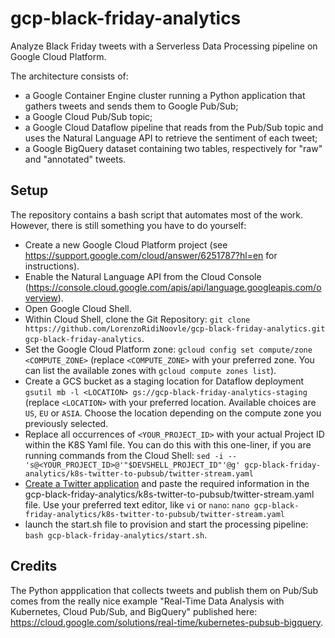 # gcp-black-friday-analytics
Analyze Black Friday tweets with a Serverless Data Processing pipeline on Google Cloud Platform.

The architecture consists of:
- a Google Container Engine cluster running a Python application that gathers tweets and sends them to Google Pub/Sub;
- a Google Cloud Pub/Sub topic;
- a Google Cloud Dataflow pipeline that reads from the Pub/Sub topic and uses the Natural Language API to retrieve the sentiment of each tweet;
- a Google BigQuery dataset containing two tables, respectively for "raw" and "annotated" tweets.

## Setup
The repository contains a bash script that automates most of the work. However, there is still something you have to do yourself:

- Create a new Google Cloud Platform project (see https://support.google.com/cloud/answer/6251787?hl=en for instructions).
- Enable the Natural Language API from the Cloud Console (https://console.cloud.google.com/apis/api/language.googleapis.com/overview).
- Open Google Cloud Shell.
- Within Cloud Shell, clone the Git Repository: `git clone https://github.com/LorenzoRidiNoovle/gcp-black-friday-analytics.git gcp-black-friday-analytics`.
- Set the Google Cloud Platform zone: `gcloud config set compute/zone <COMPUTE_ZONE>` (replace `<COMPUTE_ZONE>` with your preferred zone. You can list the available zones with `gcloud compute zones list`).
- Create a GCS bucket as a staging location for Dataflow deployment `gsutil mb -l <LOCATION> gs://gcp-black-friday-analytics-staging` (replace `<LOCATION>` with your preferred location. Available choices are `US`, `EU` or `ASIA`. Choose the location depending on the compute zone you previously selected.
- Replace all occurrences of `<YOUR_PROJECT_ID>` with your actual Project ID within the K8S Yaml file. You can do this with this one-liner, if you are running commands from the Cloud Shell: `sed -i -- 's@<YOUR_PROJECT_ID>@'"$DEVSHELL_PROJECT_ID"'@g' gcp-black-friday-analytics/k8s-twitter-to-pubsub/twitter-stream.yaml`
- [Create a Twitter application](https://apps.twitter.com/app/new) and paste the required information in the gcp-black-friday-analytics/k8s-twitter-to-pubsub/twitter-stream.yaml file. Use your preferred text editor, like `vi` or `nano`: `nano gcp-black-friday-analytics/k8s-twitter-to-pubsub/twitter-stream.yaml`
- launch the start.sh file to provision and start the processing pipeline: `bash gcp-black-friday-analytics/start.sh`.

## Credits
The Python appplication that collects tweets and publish them on Pub/Sub comes from the really nice example "Real-Time Data Analysis with Kubernetes, Cloud Pub/Sub, and BigQuery" published here: https://cloud.google.com/solutions/real-time/kubernetes-pubsub-bigquery.
